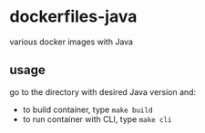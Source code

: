 # dockerfiles-java
various docker images with Java

usage
-----

go to the directory with desired Java version and:

- to build container, type `make build`
- to run container with CLI, type `make cli`
